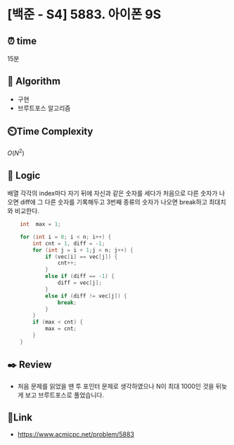 # [백준 - S4] 5883. 아이폰 9S

## ⏰ **time**

15분

## :pushpin: **Algorithm**

- 구현
- 브루트포스 알고리즘

## ⏲️**Time Complexity**

$O(N^2)$

## :round_pushpin: **Logic**

배열 각각의 index마다 자기 뒤에 자신과 같은 숫자를 세다가 처음으로 다른 숫자가 나오면 diff에 그 다른 숫자를 기록해두고 3번째 종류의 숫자가 나오면 break하고 최대치와 비교한다.

```cpp
    int  max = 1;

    for (int i = 0; i < n; i++) {
        int cnt = 1, diff = -1;
        for (int j = i + 1;j < n; j++) {
            if (vec[i] == vec[j]) {
                cnt++;
            }
            else if (diff == -1) {
                diff = vec[j];
            }
            else if (diff != vec[j]) {
                break;
            }
        }
        if (max < cnt) {
            max = cnt;
        }
    }
```

## :black_nib: **Review**

- 처음 문제를 읽었을 땐 투 포인터 문제로 생각하였으나 N이 최대 1000인 것을 뒤늦게 보고 브루트포스로 풀었습니다.

## 📡**Link**

- https://www.acmicpc.net/problem/5883
